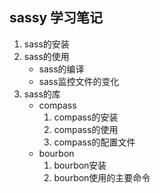 ## sassy 学习笔记

1. sass的安装
2. sass的使用
    * sass的编译
    * sass监控文件的变化
3. sass的库
    * compass
        1. compass的安装
        2. compass的使用
        3. compass的配置文件
    * bourbon
        1. bourbon安装
        2. bourbon使用的主要命令
